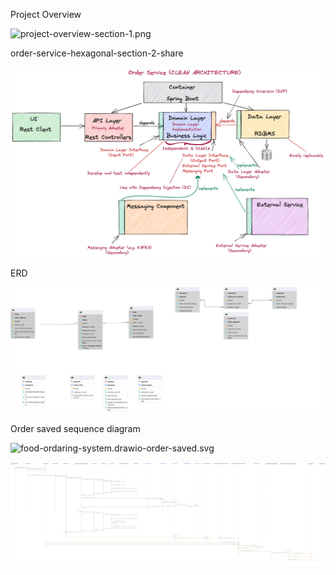 Project Overview

![project-overview-section-1.png](images%2Fproject-overview-section-1.png)

order-service-hexagonal-section-2-share

![order-service-hexagonal-section-2-share.png](images%2Forder-service-hexagonal-section-2-share.png)

ERD

![ERD.png](images%2FERD.png)

Order saved sequence diagram

![food-ordaring-system.drawio-order-saved.svg](images%2Ffood-ordaring-system.drawio-order-saved.svg)



![food-ordaring-system-payment-complete.drawio.svg](images%2Ffood-ordaring-system-payment-complete.drawio.svg)